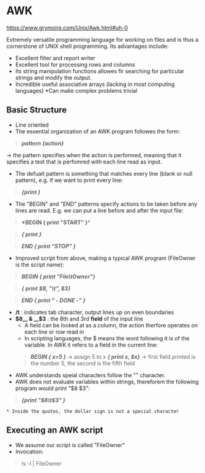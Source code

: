# AWK
https://www.grymoire.com/Unix/Awk.html#uh-0

Extremely versatile programming language for working on files and is thus a cornerstone of UNIX shell programming.
Its advantages include:
* Excellent filter and report writer
* Excellent tool for processing rows and columns
* Its string manipulation functions allowes fir searching for particular strings and modify the output.
* Incredible useful associative arrays (lacking in most computing languages)
  *Can make complex problems trivial
  
## Basic Structure
  
* Line oriented
* The essential organization of an AWK program followes the form:
> __*pattern {action}*__
  
  &#8594; the pattern specifies when the action is performed, meaning that it specifies a test that is perfomred with each line read as input.
* The defualt pattern is something that matches every line (blank or null pattern), e.g. if we want to print every line:
>__*{print }*__
* The "BEGIN" and "END" patterns specify actions to be taken before any lines are read. E.g. we can put a line before and after the input file:
>__*BEGIN { print "START" }__*

>__*{ print         }*__

>__*END   { print "STOP"  }*__

* Improved script from above, making a typical AWK program (FileOwner is the script name):

>__*BEGIN { print "File\tOwner"}*__

>__*{ print $8, "\t", $3}*__

>__*END   { print " - DONE -" }*__

  * __/t__ : indicates tab character, output lines up on even boundaries
  * __$8__ & __$3__ : the 8th and 3rd __field__ of the input line 
    * A field can be looked at as a column, the action therfore operates on each line or row read in
    * In scripting languages, the $ means the word following it is of the variable. In AWK it refers to a field in the current line:
    >__*BEGIN { x=5 }*__  &#8594; assign 5 to x
    > __*{ print x, $x}*__ &#8594; first field printed is the number 5, the second is the fifth field
  * AWK understands speial characters follow the "\" character.
  * AWK does not evaluate variables within strings, thereforem the following program would print "$8 $3":
  > __*{print "$8\t$3" }*__
    
    * Inside the quotes, the dollar sign is not a special character
  
  ## Executing an AWK script
 * We assume our  script is called "FileOwner"
 * Invocation:
 > ls -l | FileOwner
 
 
 

